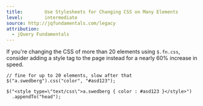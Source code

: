 ```yaml
---
title:        Use Stylesheets for Changing CSS on Many Elements
level:        intermediate
source: http://jqfundamentals.com/legacy
attribution:
  - jQuery Fundamentals
---
```


If you're changing the CSS of more than 20 elements using `$.fn.css`, consider
adding a style tag to the page instead for a nearly 60% increase in speed.

```
// fine for up to 20 elements, slow after that
$("a.swedberg").css("color", "#asd123");

$("<style type=\"text/css\">a.swedberg { color : #asd123 }</style>")
  .appendTo("head");
```
